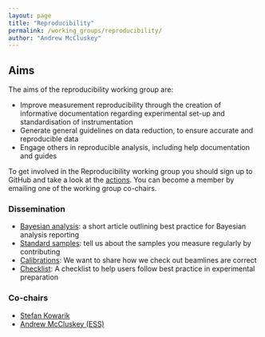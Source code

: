 ```yaml
---
layout: page
title: "Reproducibility"
permalink: /working_groups/reproducibility/
author: "Andrew McCluskey"
---
```


## Aims

The aims of the reproducibility working group are:

- Improve measurement reproducibility through the creation of informative documentation regarding experimental set-up and standardisation of instrumentation
- Generate general guidelines on data reduction, to ensure accurate and reproducible data
- Engage others in reproducible analysis, including help documentation and guides

To get involved in the Reproducibility working group you should sign up to GitHub and take a look at the [actions](https://github.com/reflectivity/reproducibility/projects). You can become a member by emailing one of the working group co-chairs.

### Dissemination

- [Bayesian analysis](https://arxiv.org/abs/2207.10406): a short article outlining best practice for Bayesian analysis reporting
- [Standard samples](../../projects/standard_samples): tell us about the samples you measure regularly by contributing
- [Calibrations](../../projects/calibrations): We want to share how we check out beamlines are correct
- [Checklist](../../projects/checklist): A checklist to help users follow best practice in experimental preparation

### Co-chairs

- [Stefan Kowarik](mailto:stefan.kowarik@uni-graz.at)
- [Andrew McCluskey (ESS)](mailto:andrew.mccluskey@ess.eu) 
